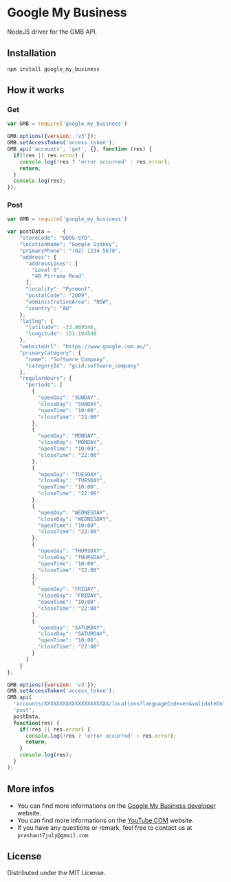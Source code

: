 Google My Business
==============

NodeJS driver for the GMB API.

## Installation

`npm install google_my_business`

## How it works

### Get

```js
var GMB = require('google_my_business')

GMB.options({version: 'v3'});
GMB.setAccessToken('access_token');
GMB.api('accounts', 'get', {}, function (res) {
  if(!res || res.error) {
    console.log(!res ? 'error occurred' : res.error);
    return;
  }
  console.log(res);
});
```

### Post

```js
var GMB = require('google_my_business')

var postData =    {
    "storeCode": "GOOG-SYD",
    "locationName": "Google Sydney",
    "primaryPhone": "(02) 1234 5678",
    "address": {
      "addressLines": [
        "Level 5",
        "48 Pirrama Road"
      ],
      "locality": "Pyrmont",
      "postalCode": "2009",
      "administrativeArea": "NSW",
      "country": "AU"
    },
    "latlng": {
      "latitude": -33.869546, 
      "longitude": 151.194540
    },
    "websiteUrl": "https://www.google.com.au/",
    "primaryCategory": {
      "name": "Software Company", 
      "categoryId": "gcid:software_company"
    },
    "regularHours": {
      "periods": [
        {
          "openDay": "SUNDAY",
          "closeDay": "SUNDAY",
          "openTime": "10:00",
          "closeTime": "22:00"
        },
        {
          "openDay": "MONDAY",
          "closeDay": "MONDAY",
          "openTime": "10:00",
          "closeTime": "22:00"
        },
        {
          "openDay": "TUESDAY",
          "closeDay": "TUESDAY",
          "openTime": "10:00",
          "closeTime": "22:00"
        },
        {
          "openDay": "WEDNESDAY",
          "closeDay": "WEDNESDAY",
          "openTime": "10:00",
          "closeTime": "22:00"
        },
        {
          "openDay": "THURSDAY",
          "closeDay": "THURSDAY",
          "openTime": "10:00",
          "closeTime": "22:00"
        },
        {
          "openDay": "FRIDAY",
          "closeDay": "FRIDAY",
          "openTime": "10:00",
          "closeTime": "22:00"
        },
        {
          "openDay": "SATURDAY",
          "closeDay": "SATURDAY",
          "openTime": "10:00",
          "closeTime": "22:00"
        }
      ]
    }  
};

GMB.options({version: 'v3'});
GMB.setAccessToken('access_token');
GMB.api(
  'accounts/XXXXXXXXXXXXXXXXXXXXX/locations?languageCode=en&validateOnly=true&requestId=da822c46-ce15-4aaf-b385-59860ea75eb4',
  'post',
  postData,
  function(res) { 
    if(!res || res.error) {
      console.log(!res ? 'error occurred' : res.error);
      return;
    }
    console.log(res);
  }
);

```

## More infos

* You can find more informations on the [Google My Business developer](https://developers.google.com/oauthplayground/) website.
* You can find more informations on the [YouTube.COM](https://www.youtube.com/watch?v=9FJRjY-Q_6A) website.
* If you have any questions or remark, feel free to contact us at `prashant7july@gmail.com`

## License

Distributed under the MIT License.

